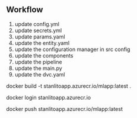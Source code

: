## Workflow

1. update config.yml
2. update secrets.yml
3. update params.yaml
4. update the entity.yaml
5. update the configuration manager in src config
6. update the components
7. update the pipeline
8. update the main.py
9. update the dvc.yaml



docker build -t stanlitoapp.azurecr.io/mlapp:latest .

docker login stanlitoapp.azurecr.io

docker push stanlitoapp.azurecr.io/mlapp:latest
